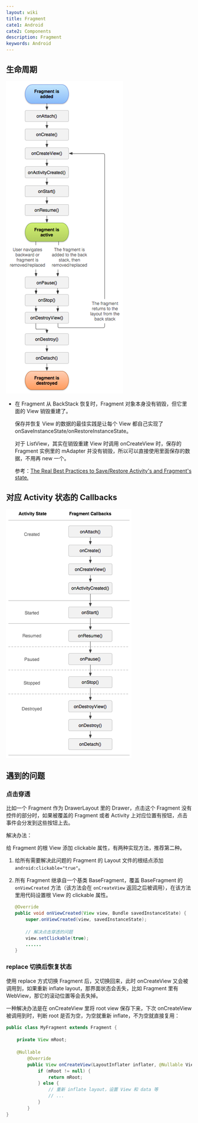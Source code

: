 ```yaml
---
layout: wiki
title: Fragment
cate1: Android
cate2: Components
description: Fragment
keywords: Android
---
```


## 生命周期

![fragment lifecycle](/images/wiki/fragment-lifecycle.png)

* 在 Fragment 从 BackStack 恢复时，Fragment 对象本身没有销毁，但它里面的 View 销毁重建了。

    保存并恢复 View 的数据的最佳实践是让每个 View 都自己实现了 onSaveInstanceState/onRestoreInstanceState。
    
    对于 ListView，其实在销毁重建 View 时调用 onCreateView 时，保存的 Fragment 实例里的 mAdapter 并没有销毁，所以可以直接使用里面保存的数据，不用再 new 一个。

    参考：[The Real Best Practices to Save/Restore Activity's and Fragment's state.](https://inthecheesefactory.com/blog/fragment-state-saving-best-practices/en)

## 对应 Activity 状态的 Callbacks

![activity state and fragment callbacks](/images/wiki/activity-state-and-fragment-callbacks.png)

## 遇到的问题

### 点击穿透

比如一个 Fragment 作为 DrawerLayout 里的 Drawer，点击这个 Fragment 没有控件的部分时，如果被覆盖的 Fragment 或者 Activity 上对应位置有按钮，点击事件会分发到这些按钮上去。

解决办法：

给 Fragment 的根 View 添加 clickable 属性，有两种实现方法，推荐第二种。

1. 给所有需要解决此问题的 Fragment 的 Layout 文件的根结点添加 `android:clickable="true"`。

2. 所有 Fragment 继承自一个基类 BaseFragment，覆盖 BaseFragment 的 `onViewCreated` 方法（该方法会在 `onCreateView` 返回之后被调用），在该方法里用代码设置根 View 的 clickable 属性。

    ```java
    @Override
    public void onViewCreated(View view, Bundle savedInstanceState) {
        super.onViewCreated(view, savedInstanceState);

        // 解决点击穿透的问题
        view.setClickable(true);
        ......
    }
    ```

### replace 切换后恢复状态

使用 replace 方式切换 Fragment 后，又切换回来，此时 onCreateView 又会被调用到，如果重新 inflate layout，那界面状态会丢失，比如 Fragment 里有 WebView，那它的滚动位置等会丢失掉。

一种解决办法是在 onCreateView 里将 root view 保存下来，下次 onCreateView 被调用到时，判断 root 是否为空，为空就重新 inflate，不为空就直接复用：

```java
public class MyFragment extends Fragment {

    private View mRoot;

    @Nullable
        @Override
        public View onCreateView(LayoutInflater inflater, @Nullable ViewGroup container, @Nullable Bundle savedInstanceState) {
            if (mRoot != null) {
                return mRoot;
            } else {
                // 重新 inflate layout，设置 View 和 data 等
                // ...
            }
        }
}
```
